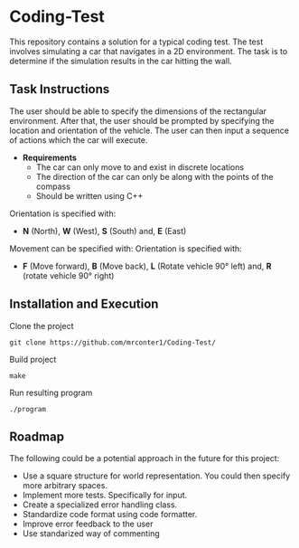 # Coding-Test

This repository contains a solution for a typical coding test. The test involves simulating a car that navigates in a 2D environment. The task is to determine if the simulation results in the car hitting the wall.

## Task Instructions

The user should be able to specify the dimensions of the rectangular environment. After that, the user should be prompted by specifying the location and orientation of the vehicle. The user can then input a sequence of actions which the car will execute.

* **Requirements**
  * The car can only move to and exist in discrete locations
  * The direction of the car can only be along with the points of the compass
  * Should be written using C++


Orientation is specified with:
* **N** (North), **W** (West), **S** (South) and, **E** (East)

Movement can be specified with:
Orientation is specified with:
* **F** (Move forward), **B** (Move back), **L** (Rotate vehicle 90° left) and, **R** (rotate vehicle 90° right)

## Installation and Execution

Clone the project

`git clone https://github.com/mrconter1/Coding-Test/`

Build project

`make`

Run resulting program

`./program`

## Roadmap

The following could be a potential approach in the future for this project:
* Use a square structure for world representation. You could then specify more arbitrary spaces.
* Implement more tests. Specifically for input.
* Create a specialized error handling class.
* Standardize code format using code formatter.
* Improve error feedback to the user
* Use standarized way of commenting


